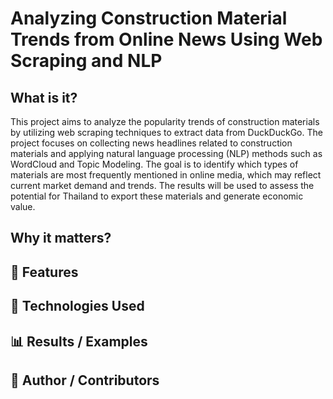 # Analyzing Construction Material Trends from Online News Using Web Scraping and NLP


## What is it?
This project aims to analyze the popularity trends of construction materials by utilizing web scraping techniques to extract data from DuckDuckGo. The project focuses on collecting news headlines related to construction materials and applying natural language processing (NLP) methods such as WordCloud and Topic Modeling. The goal is to identify which types of materials are most frequently mentioned in online media, which may reflect current market demand and trends. The results will be used to assess the potential for Thailand to export these materials and generate economic value.
## Why it matters?

## 🚀 Features

## 🔧 Technologies Used

## 📊 Results / Examples

## 👤 Author / Contributors